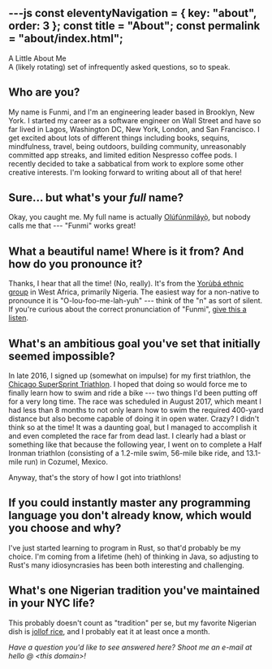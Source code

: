 ---js
const eleventyNavigation = {
  key: "about",
  order: 3
};
const title = "About";
const permalink = "about/index.html";
---
<section class="hero">
  <div class="hero-title">A Little About Me</div>
  <div class="hero-subtitle">A (likely rotating) set of infrequently asked questions, so to speak.</div>
</section>

<section class="page-content">

## Who are you?
My name is Funmi, and I'm an engineering leader based in Brooklyn, New York. I started my career as a software engineer on Wall Street and have so far lived in Lagos, Washington DC, New York, London, and San Francisco. I get excited about lots of different things including books, sequins, mindfulness, travel, being outdoors, building community, unreasonably committed app streaks, and limited edition Nespresso coffee pods. I recently decided to take a sabbatical from work to explore some other creative interests. I'm looking forward to writing about all of that here!

## Sure... but what's your _full_ name?
Okay, you caught me. My full name is actually [Olúfúnmiláyọ̀](https://www.ancestry.com/first-name-meaning/olufunmilayo), but nobody calls me that --- "Funmi" works great!

## What a beautiful name! Where is it from? And how do you pronounce it?
Thanks, I hear that all the time! (No, really). It's from the [Yorùbá ethnic group](https://en.wikipedia.org/wiki/Yoruba_people) in West Africa, primarily Nigeria. The easiest way for a non-native to pronounce it is "O-lou-foo-me-lah-yuh" --- think of the "n" as sort of silent. If you're curious about the correct pronunciation of "Funmi", [give this a listen](https://en.wikipedia.org/wiki/File:Funmi.ogg).

## What's an ambitious goal you've set that initially seemed impossible?
In late 2016, I signed up (somewhat on impulse) for my first triathlon, the [Chicago SuperSprint Triathlon](https://by.supertri.com/chicago-triathlon/supersprint/). I hoped that doing so would force me to finally learn how to swim and ride a bike --- two things I'd been putting off for a very long time. The race was scheduled in August 2017, which meant I had less than 8 months to not only learn how to swim the required 400-yard distance but also become capable of doing it in open water. Crazy? I didn't think so at the time! It was a daunting goal, but I managed to accomplish it and even completed the race far from dead last. I clearly had a blast or something like that because the following year, I went on to complete a Half Ironman triathlon (consisting of a 1.2-mile swim, 56-mile bike ride, and 13.1-mile run) in Cozumel, Mexico. 

Anyway, that's the story of how I got into triathlons!

## If you could instantly master any programming language you don't already know, which would you choose and why?
I've just started learning to program in Rust, so that'd probably be my choice. I'm coming from a lifetime (heh) of thinking in Java, so adjusting to Rust's many idiosyncrasies has been both interesting and challenging.

## What's one Nigerian tradition you've maintained in your NYC life?
This probably doesn't count as "tradition" per se, but my favorite Nigerian dish is [jollof rice](https://en.wikipedia.org/wiki/Jollof_rice), and I probably eat it at least once a month.

<!-- TODO: future ifaqs... maybe -->
<!-- ## What's your secret for maintaining creative energy while working on technical projects? -->
<!-- ## What's the most underrated TV show you think everyone in tech should watch? -->
<!-- ## What would your ideal coding retreat location be, and why? -->
<!-- ## What's the most unexpected connection you've made between your technical expertise and your creative interests? -->

</section>

<section class="page-content">

*Have a question you'd like to see answered here? Shoot me an e-mail at hello @ &lt;this domain&gt;!*
</section>
